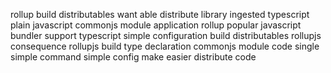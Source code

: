 rollup build distributables want able distribute library ingested typescript plain javascript commonjs module application rollup popular javascript bundler support typescript simple configuration build distributables rollupjs consequence rollupjs build type declaration commonjs module code single simple command simple config make easier distribute code